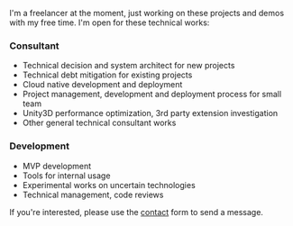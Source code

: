I'm a freelancer at the moment, just working on these projects and demos with my free time. I'm open for these technical works:

### Consultant

- Technical decision and system architect for new projects
- Technical debt mitigation for existing projects
- Cloud native development and deployment
- Project management, development and deployment process for small team
- Unity3D performance optimization, 3rd party extension investigation 
- Other general technical consultant works

### Development

- MVP development
- Tools for internal usage
- Experimental works on uncertain technologies
- Technical management, code reviews

If you're interested, please use the [contact](/contact/) form to send a message.